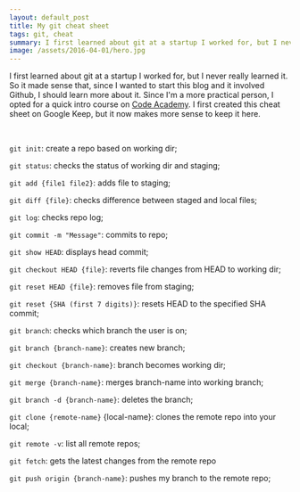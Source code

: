 ```yaml
---
layout: default_post
title: My git cheat sheet
tags: git, cheat
summary: I first learned about git at a startup I worked for, but I never really learned it. So it made sense that, since I wanted to start this blog and it involved Github, I should learn more about it.
image: /assets/2016-04-01/hero.jpg
---
```


I first learned about git at a startup I worked for, but I never really learned it. So it made sense that, since I wanted to start this blog and it involved Github, I should learn more about it. Since I'm a more practical person, I opted for a quick intro course on <a href="https://www.codecademy.com/learn/learn-git" target="_blank">Code Academy</a>. I first created this cheat sheet on Google Keep, but it now makes more sense to keep it here.

<br/>

`git init`: create a repo based on working dir;

`git status`: checks the status of working dir and staging;

`git add {file1 file2}`: adds file to staging;

`git diff {file}`: checks difference between staged and local files;

`git log`: checks repo log;

`git commit -m "Message"`: commits to repo;

`git show HEAD`: displays head commit;

`git checkout HEAD {file}`: reverts file changes from HEAD to working dir;

`git reset HEAD {file}`: removes file from staging;

`git reset {SHA (first 7 digits)}`: resets HEAD to the specified SHA commit;

`git branch`: checks which branch the user is on;

`git branch {branch-name}`: creates new branch;

`git checkout {branch-name}`: branch becomes working dir;

`git merge {branch-name}`: merges branch-name into working branch;

`git branch -d {branch-name}`: deletes the branch;

`git clone {remote-name}` {local-name}: clones the remote repo into your local;

`git remote -v`: list all remote repos;

`git fetch`: gets the latest changes from the remote repo

`git push origin {branch-name}`: pushes my branch to the remote repo;